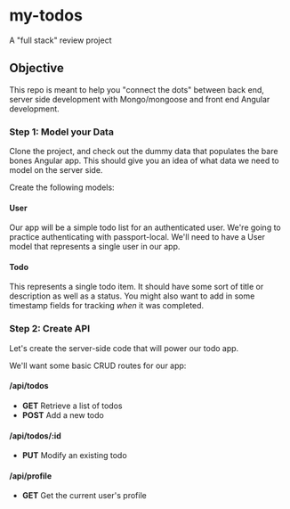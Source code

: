 # my-todos
A "full stack" review project

## Objective
This repo is meant to help you "connect the dots" between back end, server side development with Mongo/mongoose and front end Angular development.

### Step 1: Model your Data
Clone the project, and check out the dummy data that populates the bare bones Angular app. This should give you an idea of what data we need to model on the server side.

Create the following models:

#### User
Our app will be a simple todo list for an authenticated user. We're going to practice authenticating with passport-local. We'll need to have a User model that represents a single user in our app. 

#### Todo
This represents a single todo item. It should have some sort of title or description as well as a status. You might also want to add in some timestamp fields for tracking *when* it was completed.

### Step 2: Create API
Let's create the server-side code that will power our todo app. 

We'll want some basic CRUD routes for our app:

#### /api/todos
* **GET** Retrieve a list of todos
* **POST** Add a new todo

#### /api/todos/:id
* **PUT** Modify an existing todo

#### /api/profile
* **GET** Get the current user's profile
